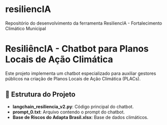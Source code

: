 # resiliencIA
Repositório do desenvolvimento da ferramenta ResiliencIA - Fortalecimento Climático Municipal

# ResiliêncIA - Chatbot para Planos Locais de Ação Climática

Este projeto implementa um chatbot especializado para auxiliar gestores públicos na criação de Planos Locais de Ação Climática (PLACs).

## 📂 Estrutura do Projeto
- **langchain_resiliencia_v2.py**: Código principal do chatbot.
- **prompt_0.txt**: Arquivo contendo o prompt do chatbot.
- **Base de Riscos do Adapta Brasil.xlsx**: Base de dados climáticos.

